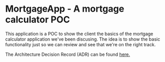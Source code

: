 # MortgageApp - A mortgage calculator POC

This application is a POC to show the client the basics of the mortgage calculator application we've been discusing. The idea is to show the basic functionality just so we can review and see that we're on the right track.

The Architecture Decision Record (ADR) can be found [here.](ADR.md)

